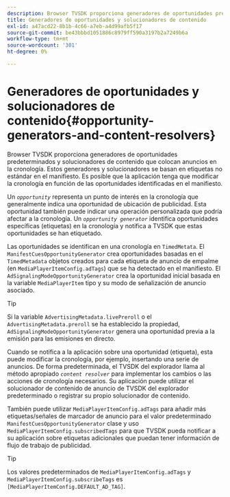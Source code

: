 ```yaml
---
description: Browser TVSDK proporciona generadores de oportunidades predeterminados y solucionadores de contenido que colocan anuncios en la cronología. Estos generadores y solucionadores se basan en etiquetas no estándar en el manifiesto. Es posible que la aplicación tenga que modificar la cronología en función de las oportunidades identificadas en el manifiesto.
title: Generadores de oportunidades y solucionadores de contenido
exl-id: a47acd22-8b1b-4c66-a7eb-a4d99afb5f17
source-git-commit: be43bbbd1051886c8979ff590a3197b2a7249b6a
workflow-type: tm+mt
source-wordcount: '301'
ht-degree: 0%

---
```


# Generadores de oportunidades y solucionadores de contenido{#opportunity-generators-and-content-resolvers}

Browser TVSDK proporciona generadores de oportunidades predeterminados y solucionadores de contenido que colocan anuncios en la cronología. Estos generadores y solucionadores se basan en etiquetas no estándar en el manifiesto. Es posible que la aplicación tenga que modificar la cronología en función de las oportunidades identificadas en el manifiesto.

Un *`opportunity`* representa un punto de interés en la cronología que generalmente indica una oportunidad de ubicación de publicidad. Esta oportunidad también puede indicar una operación personalizada que podría afectar a la cronología. Un *`opportunity generator`* identifica oportunidades específicas (etiquetas) en la cronología y notifica a TVSDK que estas oportunidades se han etiquetado.

Las oportunidades se identifican en una cronología en `TimedMetata`. El `ManifestCuesOpportunityGenerator` crea oportunidades basadas en el `TimedMetadata` objetos creados para cada etiqueta de anuncio de empalme (en `MediaPlayerItemConfig.adTags`) que se ha detectado en el manifiesto. El `AdSignalingModeOpportunityGenerator` crea la oportunidad inicial basada en la variable `MediaPlayerItem` tipo y su modo de señalización de anuncio asociado.

>[!TIP]
>
>Si la variable `AdvertisingMetadata.livePreroll` o el `AdvertisingMetadata.preroll` se ha establecido la propiedad, `AdSignalingModeOpportunityGenerator` genera una oportunidad previa a la emisión para las emisiones en directo.

Cuando se notifica a la aplicación sobre una oportunidad (etiqueta), esta puede modificar la cronología, por ejemplo, insertando una serie de anuncios. De forma predeterminada, el TVSDK del explorador llama al método apropiado *`content resolver`* para implementar los cambios o las acciones de cronología necesarios. Su aplicación puede utilizar el solucionador de contenido de anuncio de TVSDK del explorador predeterminado o registrar su propio solucionador de contenido.

También puede utilizar `MediaPlayerItemConfig.adTags` para añadir más etiquetas/señales de marcador de anuncio para el valor predeterminado `ManifestCuesOpportunityGenerator` clase y uso `MediaPlayerItemConfig.subscribedTags` para que TVSDK pueda notificar a su aplicación sobre etiquetas adicionales que puedan tener información de flujo de trabajo de publicidad.

>[!TIP]
>
>Los valores predeterminados de `MediaPlayerItemConfig.adTags` y `MediaPlayerItemConfig.subscribeTags` es `[MediaPlayerItemConfig.DEFAULT_AD_TAG]`.
